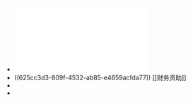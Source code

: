 - ![公司法对比.pdf](../assets/公司法对比_1650246169451_0.pdf)
- ((625cc3d3-809f-4532-ab85-e4659acfda77))
  [[财务资助]]
-
-